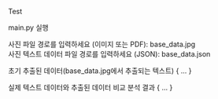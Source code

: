 
Test 

main.py 실행

사진 파일 경로를 입력하세요 (이미지 또는 PDF): base_data.jpg  
사진 텍스트 데이터 파일 경로를 입력하세요 (JSON): base_data.json

초기 추출된 데이터(base_data.jpg에서 추출되는 텍스트)
{
...
}

실제 텍스트 데이터와 추출된 데이터 비교 분석 결과
{
...
}

